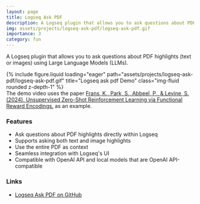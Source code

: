 ```yaml
---
layout: page
title: Logseq Ask PDF
description: A Logseq plugin that allows you to ask questions about PDF highlights (text or images) using Large Language Models (LLMs).
img: assets/projects/logseq-ask-pdf/logseq-ask-pdf.gif
importance: 3
category: fun
---
```


A Logseq plugin that allows you to ask questions about PDF highlights (text or images) using Large Language Models (LLMs).

<div class="row">
    <div class="col-sm mt-3 mt-md-0">
        {% include figure.liquid loading="eager" path="assets/projects/logseq-ask-pdf/logseq-ask-pdf.gif" title="Logseq ask pdf Demo" class="img-fluid rounded z-depth-1" %}
    </div>
</div>
<div class="caption">
    The demo video uses the paper <a href="https://arxiv.org/abs/2402.17135">Frans, K., Park, S., Abbeel, P., & Levine, S. (2024). Unsupervised Zero-Shot Reinforcement Learning via Functional Reward Encodings.</a> as an example.
</div>

### Features

- Ask questions about PDF highlights directly within Logseq
- Supports asking both text and image highlights
- Use the entire PDF as context
- Seamless integration with Logseq's UI
- Compatible with OpenAI API and local models that are OpenAI API-compatible

### Links

- [Logseq Ask PDF on GitHub](https://github.com/hi-jin/logseq-ask-pdf)
